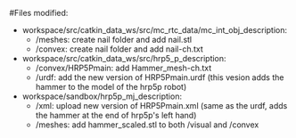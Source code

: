 #Files modified:

- workspace/src/catkin_data_ws/src/mc_rtc_data/mc_int_obj_description:
    - /meshes: create nail folder and add nail.stl
    - /convex: create nail folder and add nail-ch.txt
- workspace/src/catkin_data_ws/src/hrp5_p_description:
    - /convex/HRP5Pmain: add Hammer_mesh-ch.txt
    - /urdf: add the new version of HRP5Pmain.urdf (this vesion adds the hammer to the model of the hrp5p robot)
- workspace/sandbox/hrp5p_mj_description:
    - /xml: upload new version of HRP5Pmain.xml (same as the urdf, adds the hammer at the end of hrp5p's left hand)
    - /meshes: add hammer_scaled.stl to both /visual and /convex

